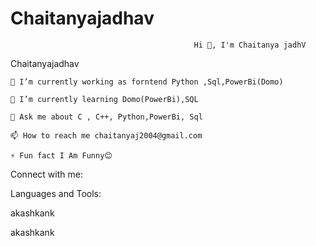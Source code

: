 # Chaitanyajadhav
                                             Hi 👋, I'm Chaitanya jadhV

Chaitanyajadhav

    🔭 I’m currently working as forntend Python ,Sql,PowerBi(Domo)

    🌱 I’m currently learning Domo(PowerBi),SQL

    💬 Ask me about C , C++, Python,PowerBi, Sql

    📫 How to reach me chaitanyaj2004@gmail.com

    ⚡ Fun fact I Am Funny😊

Connect with me:


Languages and Tools:



 akashkank

akashkank
